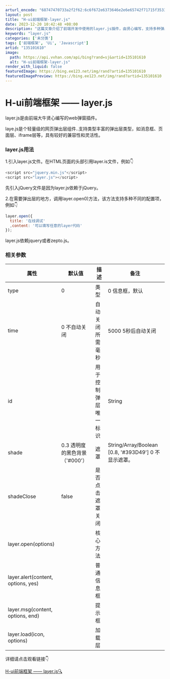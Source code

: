 ```yaml
---
arturl_encode: "68747470733a2f2f62:6c6f672e6373646e2e6e65742f71715f35333839353531382f:61727469636c652f64657461696c732f313335313031363130"
layout: post
title: "H-ui前端框架-layer.js"
date: 2023-12-20 10:42:48 +08:00
description: "这篇文章介绍了前端开发中使用的layer.js插件，由贤心编写，支持多种弹出层类型，如消息框、页面层"
keywords: "layer.js"
categories: ['未分类']
tags: ['前端框架', 'Ui', 'Javascript']
artid: "135101610"
image:
  path: https://api.vvhan.com/api/bing?rand=sj&artid=135101610
  alt: "H-ui前端框架-layer.js"
render_with_liquid: false
featuredImage: https://bing.ee123.net/img/rand?artid=135101610
featuredImagePreview: https://bing.ee123.net/img/rand?artid=135101610
---
```


# H-ui前端框架 —— layer.js

layer.js是由前端大牛贤心编写的web弹窗插件。

laye.js是个轻量级的网页弹出层组件..支持类型丰富的弹出层类型，如消息框、页面层、iframe层等，具有较好的兼容性和灵活性。

### layer.js用法

1.引入layer.js文件。在HTML页面的头部引用layer.is文件，例如👇

```javascript
<script src="jquery.min.js"</script>
<script src="layer.js"></script>
```

先引入jQuery文件是因为layer.js依赖于jQuery。

2.在需要弹出层的地方，调用layer.open0)方法，该方法支持多种不同的配置项，例如👇

```javascript
layer.open({
  title: '在线调试'
  ,content: '可以填写任意的layer代码'
});
```

layer.js依赖jquery或者zepto.js。

### 相关参数

| 属性 | 默认值 | 描述 | 备注 |
| --- | --- | --- | --- |
| type | 0 | 类型 | 0 信息框，默认 | 1 页面层 | 2 iframe层 | 3 加载层 | 4 tips层 |
| time | 0 不自动关闭 | 自动关闭所需毫秒 | 5000 5秒后自动关闭 |
| id |  | 用于控制弹层唯一标识 | String |
| shade | 0.3 透明度的黑色背景（'#000'） | 遮罩 | String/Array/Boolean  [0.8, '#393D49']  0 不显示遮罩。 |
| shadeClose | false | 是否点击遮罩关闭 |  |
| layer.open(options) |  | 核心方法 |  |
| layer.alert(content, options, yes) |  | 普通信息框 |  |
| layer.msg(content, options, end) |  | 提示框 |  |
| layer.load(icon, options) |  | 加载层 |  |

详细请点击观看链接👇

[H-ui前端框架 —— layer.js🔍](https://www.h-ui.net/lib/layer.js.shtml "H-ui前端框架 —— layer.js🔍")
